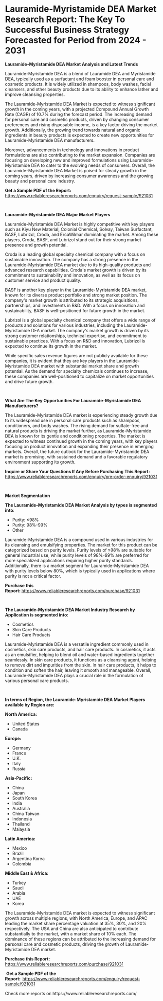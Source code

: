 <p><h1>Lauramide-Myristamide DEA Market Research Report: The Key To Successful Business Strategy Forecasted for Period from 2024 - 2031</h1></p><p><strong>Lauramide-Myristamide DEA Market Analysis and Latest Trends</strong></p>
<p><p>Lauramide-Myristamide DEA is a blend of Lauramide DEA and Myristamide DEA, typically used as a surfactant and foam booster in personal care and cosmetic products. It is widely utilized in shampoos, body washes, facial cleansers, and other beauty products due to its ability to enhance lather and improve cleansing properties.</p><p>The Lauramide-Myristamide DEA Market is expected to witness significant growth in the coming years, with a projected Compound Annual Growth Rate (CAGR) of 10.7% during the forecast period. The increasing demand for personal care and cosmetic products, driven by changing consumer preferences and rising disposable income, is a key factor driving the market growth. Additionally, the growing trend towards natural and organic ingredients in beauty products is expected to create new opportunities for Lauramide-Myristamide DEA manufacturers.</p><p>Moreover, advancements in technology and innovations in product formulations are also contributing to the market expansion. Companies are focusing on developing new and improved formulations using Lauramide-Myristamide DEA to cater to the evolving needs of consumers. Overall, the Lauramide-Myristamide DEA Market is poised for steady growth in the coming years, driven by increasing consumer awareness and the growing beauty and personal care industry.</p></p>
<p><strong>Get a Sample PDF of the Report:&nbsp;</strong> <a href="https://www.reliableresearchreports.com/enquiry/request-sample/921031">https://www.reliableresearchreports.com/enquiry/request-sample/921031</a></p>
<p>&nbsp;</p>
<p><strong>Lauramide-Myristamide DEA Major Market Players</strong></p>
<p><p>Lauramide-Myristamide DEA Market is highly competitive with key players such as Kiyu New Material, Colonial Chemical, Solvay, Taiwan Surfactant, BASF, Lubrizol, Croda, and ErcaWilmar dominating the market. Among these players, Croda, BASF, and Lubrizol stand out for their strong market presence and growth potential.</p><p>Croda is a leading global specialty chemical company with a focus on sustainable innovation. The company has a strong presence in the Lauramide-Myristamide DEA market due to its high-quality products and advanced research capabilities. Croda's market growth is driven by its commitment to sustainability and innovation, as well as its focus on customer service and product quality.</p><p>BASF is another key player in the Lauramide-Myristamide DEA market, known for its diverse product portfolio and strong market position. The company's market growth is attributed to its strategic acquisitions, partnerships, and investments in R&D. With a focus on innovation and sustainability, BASF is well-positioned for future growth in the market.</p><p>Lubrizol is a global specialty chemical company that offers a wide range of products and solutions for various industries, including the Lauramide-Myristamide DEA market. The company's market growth is driven by its strong customer relationships, technical expertise, and commitment to sustainable practices. With a focus on R&D and innovation, Lubrizol is expected to continue its growth in the market.</p><p>While specific sales revenue figures are not publicly available for these companies, it is evident that they are key players in the Lauramide-Myristamide DEA market with substantial market share and growth potential. As the demand for specialty chemicals continues to increase, these companies are well-positioned to capitalize on market opportunities and drive future growth.</p></p>
<p>&nbsp;</p>
<p><strong>What Are The Key Opportunities For Lauramide-Myristamide DEA Manufacturers?</strong></p>
<p><p>The Lauramide-Myristamide DEA market is experiencing steady growth due to its widespread use in personal care products such as shampoos, conditioners, and body washes. The rising demand for sulfate-free and natural products is driving the market further, as Lauramide-Myristamide DEA is known for its gentle and conditioning properties. The market is expected to witness continued growth in the coming years, with key players focusing on product innovation and expanding their presence in emerging markets. Overall, the future outlook for the Lauramide-Myristamide DEA market is promising, with sustained demand and a favorable regulatory environment supporting its growth.</p></p>
<p><strong>Inquire or Share Your Questions If Any Before Purchasing This Report:</strong> <a href="https://www.reliableresearchreports.com/enquiry/pre-order-enquiry/921031">https://www.reliableresearchreports.com/enquiry/pre-order-enquiry/921031</a></p>
<p>&nbsp;</p>
<p><strong>Market Segmentation</strong></p>
<p><strong>The Lauramide-Myristamide DEA Market Analysis by types is segmented into:</strong></p>
<p><ul><li>Purity: ≤98%</li><li>Purity: 98%-99%</li><li>Other</li></ul></p>
<p><p>Lauramide-Myristamide DEA is a compound used in various industries for its cleansing and emulsifying properties. The market for this product can be categorized based on purity levels. Purity levels of ≤98% are suitable for general industrial use, while purity levels of 98%-99% are preferred for more specialized applications requiring higher purity standards. Additionally, there is a market segment for Lauramide-Myristamide DEA with purity levels below 80%, which is typically used in applications where purity is not a critical factor.</p></p>
<p><strong>Purchase this Report:&nbsp;</strong><a href="https://www.reliableresearchreports.com/purchase/921031">https://www.reliableresearchreports.com/purchase/921031</a></p>
<p>&nbsp;</p>
<p><strong>The Lauramide-Myristamide DEA Market Industry Research by Application is segmented into:</strong></p>
<p><ul><li>Cosmetics</li><li>Skin Care Products</li><li>Hair Care Products</li></ul></p>
<p><p>Lauramide-Myristamide DEA is a versatile ingredient commonly used in cosmetics, skin care products, and hair care products. In cosmetics, it acts as an emulsifier, helping to blend oil and water-based ingredients together seamlessly. In skin care products, it functions as a cleansing agent, helping to remove dirt and impurities from the skin. In hair care products, it helps to condition and soften the hair, leaving it smooth and manageable. Overall, Lauramide-Myristamide DEA plays a crucial role in the formulation of various personal care products.</p></p>
<p>&nbsp;</p>
<p><strong>In terms of Region, the Lauramide-Myristamide DEA Market Players available by Region are:</strong></p>
<p>
    <p> <strong> North America: </strong>
        <ul>
            <li>United States</li>
            <li>Canada</li>
        </ul>
        </p> 
    <p> <strong> Europe: </strong>
        <ul>
            <li>Germany</li>
            <li>France</li>
            <li>U.K.</li>
            <li>Italy</li>
            <li>Russia</li>
        </ul>
        </p> 
    <p> <strong> Asia-Pacific: </strong>
        <ul>
            <li>China</li>
            <li>Japan</li>
            <li>South Korea</li>
            <li>India</li>
            <li>Australia</li>
            <li>China Taiwan</li>
            <li>Indonesia</li>
            <li>Thailand</li>
            <li>Malaysia</li>
        </ul>
        </p> 
    <p> <strong> Latin America: </strong>
        <ul>
            <li>Mexico</li>
            <li>Brazil</li>
            <li>Argentina Korea</li>
            <li>Colombia</li>
        </ul>
        </p> 
    <p> <strong> Middle East & Africa: </strong>
        <ul>
            <li>Turkey</li>
            <li>Saudi</li>
            <li>Arabia</li>
            <li>UAE</li>
            <li>Korea</li>
        </ul>
    </p>
    </p>
<p><p>The Lauramide-Myristamide DEA market is expected to witness significant growth across multiple regions, with North America, Europe, and APAC leading the market share percentage valuation at 35%, 30%, and 20% respectively. The USA and China are also anticipated to contribute substantially to the market, with a market share of 10% each. The dominance of these regions can be attributed to the increasing demand for personal care and cosmetic products, driving the growth of Lauramide-Myristamide DEA market.</p></p>
<p><strong>Purchase this Report: </strong><a href="https://www.reliableresearchreports.com/purchase/921031">https://www.reliableresearchreports.com/purchase/921031</a></p>
<p>&nbsp;<strong>Get a Sample PDF of the Report:&nbsp;&nbsp;</strong><a href="https://www.reliableresearchreports.com/enquiry/request-sample/921031">https://www.reliableresearchreports.com/enquiry/request-sample/921031</a></p>
<p><strong></strong></p>
<p>Check more reports on https://www.reliableresearchreports.com/</p>